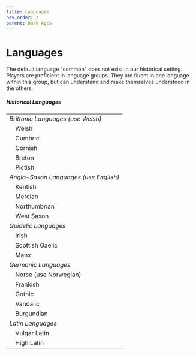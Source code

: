 ```yaml
---
title: Languages
nav_order: 2
parent: Dark Ages
---
```


# Languages
The default language "common" does not exist in our historical setting. Players are proficient in language groups. They are fluent in one language within this group, but can understand and make themselves understood in the others.

##### Historical Languages

|  |
|:---|
| *Brittonic Languages (use Welsh)* |
| &emsp;Welsh |
| &emsp;Cumbric |
| &emsp;Cornish |
| &emsp;Breton |
| &emsp;Pictish |
| *Anglo-Saxon Languages (use English)* |
| &emsp;Kentish |
| &emsp;Mercian |
| &emsp;Northumbrian |
| &emsp;West Saxon |
| *Goidelic Languages* |
| &emsp;Irish |
| &emsp;Scottish Gaelic |
| &emsp;Manx |
| *Germanic Languages* |
| &emsp;Norse (use Norwegian) |
| &emsp;Frankish |
| &emsp;Gothic |
| &emsp;Vandalic |
| &emsp;Burgundian |
| *Latin Languages* |
| &emsp;Vulgar Latin |
| &emsp;High Latin |